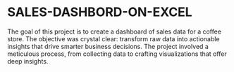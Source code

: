 # SALES-DASHBORD-ON-EXCEL
The goal of this project is to create a dashboard of sales data for a coffee store. The objective was crystal clear: transform raw data into actionable insights that drive smarter business decisions. The project involved a meticulous process, from collecting data to crafting visualizations that offer deep insights.
